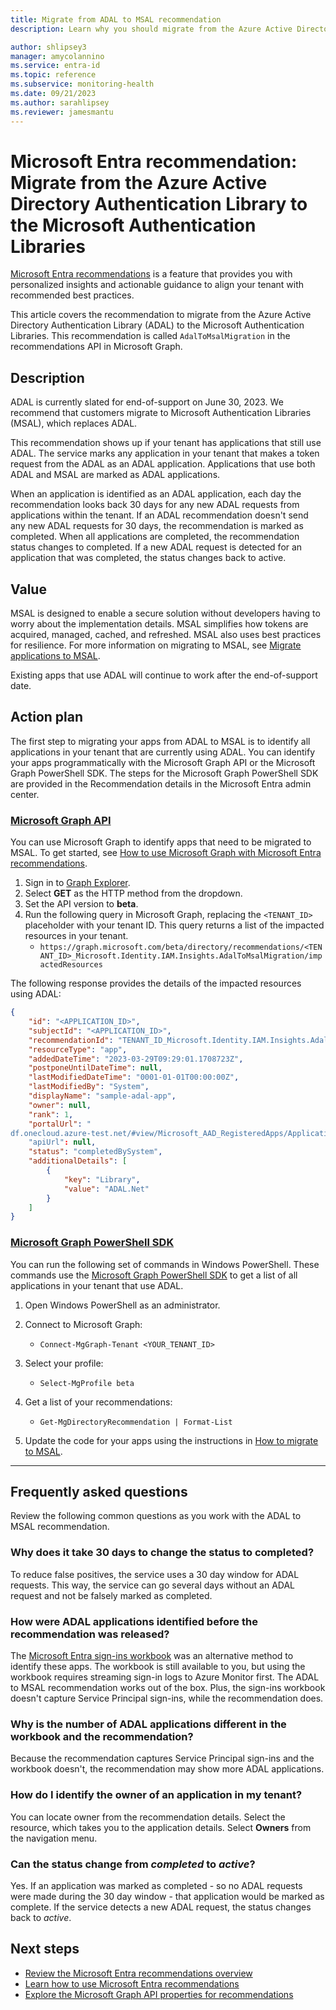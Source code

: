 ```yaml
---
title: Migrate from ADAL to MSAL recommendation
description: Learn why you should migrate from the Azure Active Directory Authentication Library to the Microsoft Authentication Libraries.

author: shlipsey3
manager: amycolannino
ms.service: entra-id
ms.topic: reference
ms.subservice: monitoring-health
ms.date: 09/21/2023
ms.author: sarahlipsey
ms.reviewer: jamesmantu
---
```


# Microsoft Entra recommendation: Migrate from the Azure Active Directory Authentication Library to the Microsoft Authentication Libraries

[Microsoft Entra recommendations](overview-recommendations.md) is a feature that provides you with personalized insights and actionable guidance to align your tenant with recommended best practices.

This article covers the recommendation to migrate from the Azure Active Directory Authentication Library (ADAL) to the Microsoft Authentication Libraries. This recommendation is called `AdalToMsalMigration` in the recommendations API in Microsoft Graph. 

## Description

ADAL is currently slated for end-of-support on June 30, 2023. We recommend that customers migrate to Microsoft Authentication Libraries (MSAL), which replaces ADAL. 

This recommendation shows up if your tenant has applications that still use ADAL. The service marks any application in your tenant that makes a token request from the ADAL as an ADAL application. Applications that use both ADAL and MSAL are marked as ADAL applications.

When an application is identified as an ADAL application, each day the recommendation looks back 30 days for any new ADAL requests from applications within the tenant. If an ADAL recommendation doesn't send any new ADAL requests for 30 days, the recommendation is marked as completed. When all applications are completed, the recommendation status changes to completed. If a new ADAL request is detected for an application that was completed, the status changes back to active.

## Value 

MSAL is designed to enable a secure solution without developers having to worry about the implementation details. MSAL simplifies how tokens are acquired, managed, cached, and refreshed. MSAL also uses best practices for resilience. For more information on migrating to MSAL, see [Migrate applications to MSAL](~/identity-platform/msal-migration.md).

Existing apps that use ADAL will continue to work after the end-of-support date.

## Action plan

The first step to migrating your apps from ADAL to MSAL is to identify all applications in your tenant that are currently using ADAL. You can identify your apps programmatically with the Microsoft Graph API or the Microsoft Graph PowerShell SDK. The steps for the Microsoft Graph PowerShell SDK are provided in the Recommendation details in the Microsoft Entra admin center.

### [Microsoft Graph API](#tab/Microsoft-Graph-API)

You can use Microsoft Graph to identify apps that need to be migrated to MSAL. To get started, see [How to use Microsoft Graph with Microsoft Entra recommendations](howto-use-recommendations.md#how-to-use-microsoft-graph-with-azure-active-directory-recommendations).

1. Sign in to [Graph Explorer](https://aka.ms/ge).
1. Select **GET** as the HTTP method from the dropdown.
1. Set the API version to **beta**.
1. Run the following query in Microsoft Graph, replacing the `<TENANT_ID>` placeholder with your tenant ID. This query returns a list of the impacted resources in your tenant.
    -  `https://graph.microsoft.com/beta/directory/recommendations/<TENANT_ID>_Microsoft.Identity.IAM.Insights.AdalToMsalMigration/impactedResources`


The following response provides the details of the impacted resources using ADAL:

```json
{
    "id": "<APPLICATION_ID>",
    "subjectId": "<APPLICATION_ID>",
    "recommendationId": "TENANT_ID_Microsoft.Identity.IAM.Insights.AdalToMsalMigration",
    "resourceType": "app",
    "addedDateTime": "2023-03-29T09:29:01.1708723Z",
    "postponeUntilDateTime": null,
    "lastModifiedDateTime": "0001-01-01T00:00:00Z",
    "lastModifiedBy": "System",
    "displayName": "sample-adal-app",
    "owner": null,
    "rank": 1,
    "portalUrl": "
df.onecloud.azure-test.net/#view/Microsoft_AAD_RegisteredApps/ApplicationMenuBlade/~/Branding/appId/{0}"
    "apiUrl": null,
    "status": "completedBySystem",
    "additionalDetails": [
        {
            "key": "Library",
            "value": "ADAL.Net"
        }
    ]
}
```

### [Microsoft Graph PowerShell SDK](#tab/Microsoft-Graph-PowerShell-SDK)

You can run the following set of commands in Windows PowerShell. These commands use the [Microsoft Graph PowerShell SDK](/powershell/microsoftgraph/installation) to get a list of all applications in your tenant that use ADAL.

1. Open Windows PowerShell as an administrator.

1. Connect to Microsoft Graph:
    - `Connect-MgGraph-Tenant <YOUR_TENANT_ID>`

1. Select your profile:
    - `Select-MgProfile beta`

1. Get a list of your recommendations:
    - `Get-MgDirectoryRecommendation | Format-List`

1. Update the code for your apps using the instructions in [How to migrate to MSAL](~/identity-platform/msal-migration.md#how-to-migrate-to-msal).

---


## Frequently asked questions

Review the following common questions as you work with the ADAL to MSAL recommendation.

### Why does it take 30 days to change the status to completed?

To reduce false positives, the service uses a 30 day window for ADAL requests. This way, the service can go several days without an ADAL request and not be falsely marked as completed. 

### How were ADAL applications identified before the recommendation was released?

The [Microsoft Entra sign-ins workbook](~/identity-platform/howto-get-list-of-all-auth-library-apps.md) was an alternative method to identify these apps. The workbook is still available to you, but using the workbook requires streaming sign-in logs to Azure Monitor first. The ADAL to MSAL recommendation works out of the box. Plus, the sign-ins workbook doesn't capture Service Principal sign-ins, while the recommendation does.

### Why is the number of ADAL applications different in the workbook and the recommendation?

Because the recommendation captures Service Principal sign-ins and the workbook doesn't, the recommendation may show more ADAL applications.

### How do I identify the owner of an application in my tenant?

You can locate owner from the recommendation details. Select the resource, which takes you to the application details. Select **Owners** from the navigation menu.

### Can the status change from *completed* to *active*?

Yes. If an application was marked as completed - so no ADAL requests were made during the 30 day window - that application would be marked as complete. If the service detects a new ADAL request, the status changes back to *active*.

## Next steps

- [Review the Microsoft Entra recommendations overview](overview-recommendations.md)
- [Learn how to use Microsoft Entra recommendations](howto-use-recommendations.md)
- [Explore the Microsoft Graph API properties for recommendations](/graph/api/resources/recommendation)
